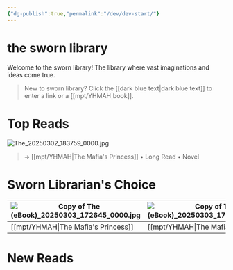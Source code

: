 ```yaml
---
{"dg-publish":true,"permalink":"/dev/dev-start/"}
---
```


# the sworn library
Welcome to the sworn library!
The library where vast imaginations and ideas come true.

> New to sworn library?
Click the [[dark blue text\|dark blue text]] to enter a link or a [[mpt/YHMAH\|book]].

# Top Reads
![The_20250302_183759_0000.jpg](/img/user/a%20storage/The_20250302_183759_0000.jpg)
>  ➔ [[mpt/YHMAH\|The Mafia's Princess]] • Long Read • Novel

# Sworn Librarian's Choice

| ![Copy of The (eBook)_20250303_172645_0000.jpg](/img/user/a%20storage/Copy%20of%20The%20(eBook)_20250303_172645_0000.jpg) | ![Copy of The (eBook)_20250303_172645_0000.jpg](/img/user/a%20storage/Copy%20of%20The%20(eBook)_20250303_172645_0000.jpg) | ![Copy of The (eBook)_20250303_172645_0000.jpg](/img/user/a%20storage/Copy%20of%20The%20(eBook)_20250303_172645_0000.jpg) | ![Copy of The (eBook)_20250303_172645_0000.jpg](/img/user/a%20storage/Copy%20of%20The%20(eBook)_20250303_172645_0000.jpg) | ![Copy of The (eBook)_20250303_172645_0000.jpg](/img/user/a%20storage/Copy%20of%20The%20(eBook)_20250303_172645_0000.jpg) |
| ------------------------------------------------- | ------------------------------------------------- | ------------------------------------------------- | ------------------------------------------------- | ------------------------------------------------- |
| [[mpt/YHMAH\|The Mafia's Princess]]                   | [[mpt/YHMAH\|The Mafia's Princess]]                   | [[mpt/YHMAH\|The Mafia's Princess]]                   | [[YHMAH \|The Mafia's Princess]]                  | [[mpt/YHMAH\|The Mafia's Princess]]                   |

# New Reads